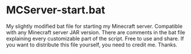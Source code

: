 # MCServer-start.bat
My slightly modified bat file for starting my Minecraft server. Compatible with any Minecraft server JAR version.
There are comments in the bat file explaining every customizable part of the script.
Free to use and share. If you want to distribute this file yourself, you need to credit me. Thanks.
